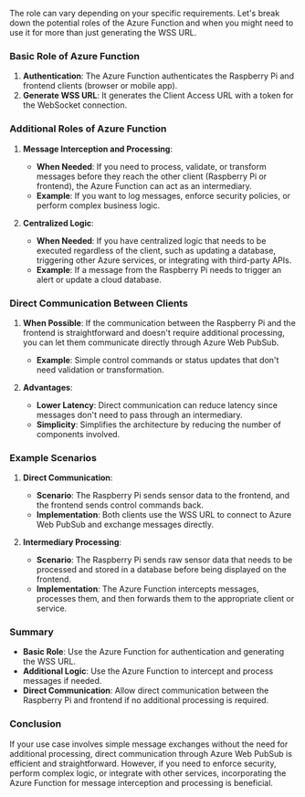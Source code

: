 The role  can vary depending on your specific requirements. Let's break down the potential roles of the Azure Function and when you might need to use it for more than just generating the WSS URL.

### Basic Role of Azure Function
1. **Authentication**: The Azure Function authenticates the Raspberry Pi and frontend clients (browser or mobile app).
2. **Generate WSS URL**: It generates the Client Access URL with a token for the WebSocket connection.

### Additional Roles of Azure Function
1. **Message Interception and Processing**:
   - **When Needed**: If you need to process, validate, or transform messages before they reach the other client (Raspberry Pi or frontend), the Azure Function can act as an intermediary.
   - **Example**: If you want to log messages, enforce security policies, or perform complex business logic.

2. **Centralized Logic**:
   - **When Needed**: If you have centralized logic that needs to be executed regardless of the client, such as updating a database, triggering other Azure services, or integrating with third-party APIs.
   - **Example**: If a message from the Raspberry Pi needs to trigger an alert or update a cloud database.

### Direct Communication Between Clients
1. **When Possible**: If the communication between the Raspberry Pi and the frontend is straightforward and doesn't require additional processing, you can let them communicate directly through Azure Web PubSub.
   - **Example**: Simple control commands or status updates that don't need validation or transformation.

2. **Advantages**:
   - **Lower Latency**: Direct communication can reduce latency since messages don't need to pass through an intermediary.
   - **Simplicity**: Simplifies the architecture by reducing the number of components involved.

### Example Scenarios
1. **Direct Communication**:
   - **Scenario**: The Raspberry Pi sends sensor data to the frontend, and the frontend sends control commands back.
   - **Implementation**: Both clients use the WSS URL to connect to Azure Web PubSub and exchange messages directly.

2. **Intermediary Processing**:
   - **Scenario**: The Raspberry Pi sends raw sensor data that needs to be processed and stored in a database before being displayed on the frontend.
   - **Implementation**: The Azure Function intercepts messages, processes them, and then forwards them to the appropriate client or service.

### Summary
- **Basic Role**: Use the Azure Function for authentication and generating the WSS URL.
- **Additional Logic**: Use the Azure Function to intercept and process messages if needed.
- **Direct Communication**: Allow direct communication between the Raspberry Pi and frontend if no additional processing is required.

### Conclusion
If your use case involves simple message exchanges without the need for additional processing, direct communication through Azure Web PubSub is efficient and straightforward. However, if you need to enforce security, perform complex logic, or integrate with other services, incorporating the Azure Function for message interception and processing is beneficial.
